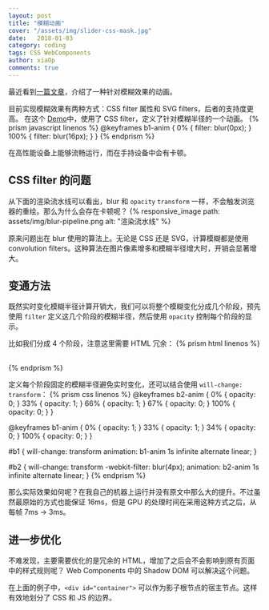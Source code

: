 ```yaml
---
layout: post
title: "模糊动画"
cover: "/assets/img/slider-css-mask.jpg"
date:   2018-01-03
category: coding
tags: CSS WebComponents
author: xiaOp
comments: true
---
```


最近看到[一篇文章](https://developers.google.com/web/updates/2017/10/animated-blur)，介绍了一种针对模糊效果的动画。

目前实现模糊效果有两种方式：CSS filter 属性和 SVG filters，后者的支持度更高。
在这个 [Demo](https://googlechromelabs.github.io/ui-element-samples/animated-blur/reallybadblur.html)中，使用了 CSS filter，定义了针对模糊半径的一个动画。
{% prism javascript linenos %}
@keyframes b1-anim {
    0% { filter: blur(0px); }
    100% { filter: blur(16px); }
}
{% endprism %}

在高性能设备上能够流畅运行，而在手持设备中会有卡顿。

## CSS filter 的问题

从下面的渲染流水线可以看出，blur 和 `opacity` `transform` 一样，不会触发浏览器的重绘。那么为什么会存在卡顿呢？
{% responsive_image path: assets/img/blur-pipeline.png alt: "渲染流水线" %}

原来问题出在 blur 使用的算法上。无论是 CSS 还是 SVG，计算模糊都是使用 convolution filters。这种算法在图片像素增多和模糊半径增大时，开销会显著增大。

## 变通方法

既然实时变化模糊半径计算开销大，我们可以将整个模糊变化分成几个阶段，预先使用 `filter` 定义这几个阶段的模糊半径，然后使用 `opacity` 控制每个阶段的显示。

比如我们分成 4 个阶段，注意这里需要 HTML 冗余：
{% prism html linenos %}
<div>
    <img id="b1"/>
    <img id="b2"/>
    <img id="b3"/>
    <img id="b4"/>
</div>
{% endprism %}

定义每个阶段固定的模糊半径避免实时变化，还可以结合使用 `will-change: transform`：
{% prism css linenos %}
@keyframes b2-anim {
  0% { opacity: 0; }
  33% { opacity: 1; }
  66% { opacity: 1; }
  67% { opacity: 0; }
  100% { opacity: 0; }
}

@keyframes b1-anim {
  0% { opacity: 1; }
  33% { opacity: 1; }
  34% { opacity: 0; }
  100% { opacity: 0; }
}

#b1 {
  will-change: transform
  animation: b1-anim 1s infinite alternate linear;
}

#b2 {
  will-change: transform
  -webkit-filter: blur(4px);
  animation: b2-anim 1s infinite alternate linear;
}
{% endprism %}

那么实际效果如何呢？在我自己的机器上运行并没有原文中那么大的提升。不过虽然最原始的方式也能保证 16ms，但是 GPU 的处理时间在采用这种方式之后，从每帧 7ms -> 3ms。


## 进一步优化

不难发现，主要需要优化的是冗余的 HTML，增加了之后会不会影响到原有页面中的样式规则呢？
Web Components 中的 Shadow DOM 可以解决这个问题。

在上面的例子中，`<div id="container">` 可以作为影子根节点的宿主节点。这样有效地划分了 CSS 和 JS 的边界。